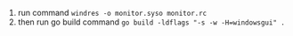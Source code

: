 1. run command `windres -o monitor.syso monitor.rc`
2. then run go build command `go build -ldflags "-s -w -H=windowsgui" .`